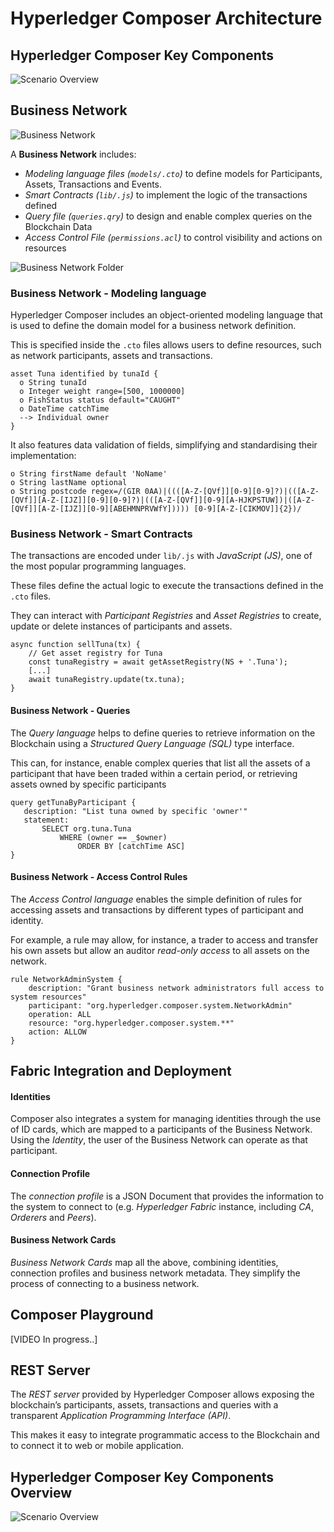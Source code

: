 # Hyperledger Composer Architecture

## Hyperledger Composer Key Components
  
![Scenario Overview](resources/img_03-01.png)

## Business Network

![Business Network](resources/img_03-02.png) 

A **Business Network** includes:
- *Modeling language files (`models/.cto`)* to define models for Participants, Assets, Transactions and Events.
- *Smart Contracts (`lib/.js`)* to implement the logic of the transactions defined
- *Query file (`queries.qry`)* to design and enable complex queries on the Blockchain Data
- *Access Control File (`permissions.acl`)* to control visibility and actions on resources

![Business Network Folder](resources/img_03-03.png)

### Business Network - Modeling language

Hyperledger Composer includes an object-oriented modeling language that is used to define the domain model for a business network definition.

This is specified inside the `.cto` files allows users to define resources, such as network participants, assets and transactions.

```
asset Tuna identified by tunaId {
  o String tunaId
  o Integer weight range=[500, 1000000]
  o FishStatus status default="CAUGHT"
  o DateTime catchTime
  --> Individual owner
}
```

It also features data validation of fields, simplifying and standardising their implementation:
```
o String firstName default 'NoName'
o String lastName optional
o String postcode regex=/(GIR 0AA)|((([A-Z-[QVf]][0-9][0-9]?)|(([A-Z-[QVf]][A-Z-[IJZ]][0-9][0-9]?)|(([A-Z-[QVf]][0-9][A-HJKPSTUW])|([A-Z-[QVf]][A-Z-[IJZ]][0-9][ABEHMNPRVWfY])))) [0-9][A-Z-[CIKMOV]]{2})/
```

### Business Network - Smart Contracts
The transactions are encoded under `lib/.js` with *JavaScript (JS)*, one of the most popular programming languages.
 
These  files define the actual logic to execute the transactions defined in the `.cto` files.

They can interact with *Participant Registries* and *Asset Registries* to create, update or delete instances of participants and assets.

```
async function sellTuna(tx) {
    // Get asset registry for Tuna
    const tunaRegistry = await getAssetRegistry(NS + '.Tuna');
    [...]
    await tunaRegistry.update(tx.tuna);
}
```

#### Business Network - Queries
The *Query language* helps to define queries to retrieve information on the Blockchain using a *Structured Query Language (SQL)* type interface.

This can, for instance, enable complex queries that list all the assets of a participant that have been traded within a certain period, or retrieving assets owned by specific participants

```
query getTunaByParticipant {
   description: "List tuna owned by specific 'owner'"
   statement:
       SELECT org.tuna.Tuna
           WHERE (owner == _$owner)
               ORDER BY [catchTime ASC]
}
```

#### Business Network - Access Control Rules 
The *Access Control language* enables the simple definition of rules for accessing assets and transactions by different types of participant and identity.

For example, a rule may allow, for instance, a trader to access and transfer his own assets but allow an auditor *read-only access* to all assets on the network.

```
rule NetworkAdminSystem {
    description: "Grant business network administrators full access to system resources"
    participant: "org.hyperledger.composer.system.NetworkAdmin"
    operation: ALL
    resource: "org.hyperledger.composer.system.**"
    action: ALLOW
}
```

## Fabric Integration and Deployment
#### Identities
Composer also integrates a system for managing identities through the use of ID cards, which are mapped to a participants of the Business Network. 
Using the *Identity*, the user of the Business Network can operate as that participant.

#### Connection Profile
The *connection profile* is a JSON Document that provides the information to the system to connect to (e.g. *Hyperledger Fabric* instance, including *CA*, *Orderers* and *Peers*).

#### Business Network Cards
*Business Network Cards* map all the above, combining identities, connection profiles and business network metadata.
They simplify the process of connecting to a business network.

## Composer Playground

[VIDEO In progress..]

## REST Server
The *REST server* provided by Hyperledger Composer allows exposing the blockchain’s participants, assets, transactions and queries with a transparent *Application Programming Interface (API)*.

This makes it easy to integrate programmatic access to the Blockchain and to connect it to web or mobile application.

## Hyperledger Composer Key Components Overview
  
![Scenario Overview](resources/img_03-01.png)